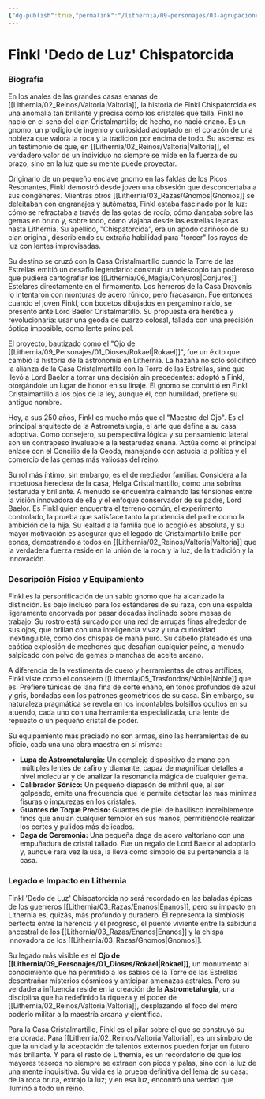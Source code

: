 ```yaml
---
{"dg-publish":true,"permalink":"/lithernia/09-personajes/03-agrupaciones/casa-cristalmartillo/finkl-dedo-de-luz-chispatorcida/","tags":["lithernia","personajes","Casa Noble","Gnomo","Valtoria","Artífice"]}
---
```


# Finkl 'Dedo de Luz' Chispatorcida

### Biografía

En los anales de las grandes casas enanas de [[Lithernia/02_Reinos/Valtoria\|Valtoria]], la historia de Finkl Chispatorcida es una anomalía tan brillante y precisa como los cristales que talla. Finkl no nació en el seno del clan Cristalmartillo; de hecho, no nació enano. Es un gnomo, un prodigio de ingenio y curiosidad adoptado en el corazón de una nobleza que valora la roca y la tradición por encima de todo. Su ascenso es un testimonio de que, en [[Lithernia/02_Reinos/Valtoria\|Valtoria]], el verdadero valor de un individuo no siempre se mide en la fuerza de su brazo, sino en la luz que su mente puede proyectar.

Originario de un pequeño enclave gnomo en las faldas de los Picos Resonantes, Finkl demostró desde joven una obsesión que desconcertaba a sus congéneres. Mientras otros [[Lithernia/03_Razas/Gnomos\|Gnomos]] se deleitaban con engranajes y autómatas, Finkl estaba fascinado por la luz: cómo se refractaba a través de las gotas de rocío, cómo danzaba sobre las gemas en bruto y, sobre todo, cómo viajaba desde las estrellas lejanas hasta Lithernia. Su apellido, "Chispatorcida", era un apodo cariñoso de su clan original, describiendo su extraña habilidad para "torcer" los rayos de luz con lentes improvisadas.

Su destino se cruzó con la Casa Cristalmartillo cuando la Torre de las Estrellas emitió un desafío legendario: construir un telescopio tan poderoso que pudiera cartografiar los [[Lithernia/06_Magia/Conjuros\|Conjuros]] Estelares directamente en el firmamento. Los herreros de la Casa Dravonis lo intentaron con monturas de acero rúnico, pero fracasaron. Fue entonces cuando el joven Finkl, con bocetos dibujados en pergamino raído, se presentó ante Lord Baelor Cristalmartillo. Su propuesta era herética y revolucionaria: usar una geoda de cuarzo colosal, tallada con una precisión óptica imposible, como lente principal.

El proyecto, bautizado como el "Ojo de [[Lithernia/09_Personajes/01_Dioses/Rokael\|Rokael]]", fue un éxito que cambió la historia de la astronomía en Lithernia. La hazaña no solo solidificó la alianza de la Casa Cristalmartillo con la Torre de las Estrellas, sino que llevó a Lord Baelor a tomar una decisión sin precedentes: adoptó a Finkl, otorgándole un lugar de honor en su linaje. El gnomo se convirtió en Finkl Cristalmartillo a los ojos de la ley, aunque él, con humildad, prefiere su antiguo nombre.

Hoy, a sus 250 años, Finkl es mucho más que el "Maestro del Ojo". Es el principal arquitecto de la Astrometalurgia, el arte que define a su casa adoptiva. Como consejero, su perspectiva lógica y su pensamiento lateral son un contrapeso invaluable a la testarudez enana. Actúa como el principal enlace con el Concilio de la Geoda, manejando con astucia la política y el comercio de las gemas más valiosas del reino.

Su rol más íntimo, sin embargo, es el de mediador familiar. Considera a la impetuosa heredera de la casa, Helga Cristalmartillo, como una sobrina testaruda y brillante. A menudo se encuentra calmando las tensiones entre la visión innovadora de ella y el enfoque conservador de su padre, Lord Baelor. Es Finkl quien encuentra el terreno común, el experimento controlado, la prueba que satisface tanto la prudencia del padre como la ambición de la hija. Su lealtad a la familia que lo acogió es absoluta, y su mayor motivación es asegurar que el legado de Cristalmartillo brille por eones, demostrando a todos en [[Lithernia/02_Reinos/Valtoria\|Valtoria]] que la verdadera fuerza reside en la unión de la roca y la luz, de la tradición y la innovación.

### Descripción Física y Equipamiento

Finkl es la personificación de un sabio gnomo que ha alcanzado la distinción. Es bajo incluso para los estándares de su raza, con una espalda ligeramente encorvada por pasar décadas inclinado sobre mesas de trabajo. Su rostro está surcado por una red de arrugas finas alrededor de sus ojos, que brillan con una inteligencia vivaz y una curiosidad inextinguible, como dos chispas de maná puro. Su cabello plateado es una caótica explosión de mechones que desafían cualquier peine, a menudo salpicado con polvo de gemas o manchas de aceite arcano.

A diferencia de la vestimenta de cuero y herramientas de otros artífices, Finkl viste como el consejero [[Lithernia/05_Trasfondos/Noble\|Noble]] que es. Prefiere túnicas de lana fina de corte enano, en tonos profundos de azul y gris, bordadas con los patrones geométricos de su casa. Sin embargo, su naturaleza pragmática se revela en los incontables bolsillos ocultos en su atuendo, cada uno con una herramienta especializada, una lente de repuesto o un pequeño cristal de poder.

Su equipamiento más preciado no son armas, sino las herramientas de su oficio, cada una una obra maestra en sí misma:

*   **Lupa de Astrometalurgia:** Un complejo dispositivo de mano con múltiples lentes de zafiro y diamante, capaz de magnificar detalles a nivel molecular y de analizar la resonancia mágica de cualquier gema.
*   **Calibrador Sónico:** Un pequeño diapasón de mithril que, al ser golpeado, emite una frecuencia que le permite detectar las más mínimas fisuras o impurezas en los cristales.
*   **Guantes de Toque Preciso:** Guantes de piel de basilisco increíblemente finos que anulan cualquier temblor en sus manos, permitiéndole realizar los cortes y pulidos más delicados.
*   **Daga de Ceremonia:** Una pequeña daga de acero valtoriano con una empuñadura de cristal tallado. Fue un regalo de Lord Baelor al adoptarlo y, aunque rara vez la usa, la lleva como símbolo de su pertenencia a la casa.

### Legado e Impacto en Lithernia

Finkl 'Dedo de Luz' Chispatorcida no será recordado en las baladas épicas de los guerreros [[Lithernia/03_Razas/Enanos\|Enanos]], pero su impacto en Lithernia es, quizás, más profundo y duradero. Él representa la simbiosis perfecta entre la herencia y el progreso, el puente viviente entre la sabiduría ancestral de los [[Lithernia/03_Razas/Enanos\|Enanos]] y la chispa innovadora de los [[Lithernia/03_Razas/Gnomos\|Gnomos]].

Su legado más visible es el **Ojo de [[Lithernia/09_Personajes/01_Dioses/Rokael\|Rokael]]**, un monumento al conocimiento que ha permitido a los sabios de la Torre de las Estrellas desentrañar misterios cósmicos y anticipar amenazas astrales. Pero su verdadera influencia reside en la creación de la **Astrometalurgia**, una disciplina que ha redefinido la riqueza y el poder de [[Lithernia/02_Reinos/Valtoria\|Valtoria]], desplazando el foco del mero poderío militar a la maestría arcana y científica.

Para la Casa Cristalmartillo, Finkl es el pilar sobre el que se construyó su era dorada. Para [[Lithernia/02_Reinos/Valtoria\|Valtoria]], es un símbolo de que la unidad y la aceptación de talentos externos pueden forjar un futuro más brillante. Y para el resto de Lithernia, es un recordatorio de que los mayores tesoros no siempre se extraen con picos y palas, sino con la luz de una mente inquisitiva. Su vida es la prueba definitiva del lema de su casa: de la roca bruta, extrajo la luz; y en esa luz, encontró una verdad que iluminó a todo un reino.
